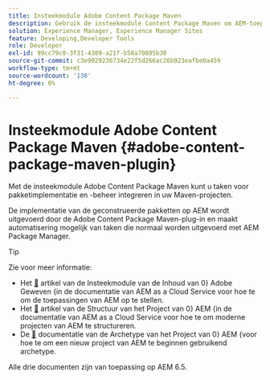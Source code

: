```yaml
---
title: Insteekmodule Adobe Content Package Maven
description: Gebruik de insteekmodule Content Package Maven om AEM-toepassingen te implementeren
solution: Experience Manager, Experience Manager Sites
feature: Developing,Developer Tools
role: Developer
exl-id: 99cc79c0-3f31-4389-a21f-b58a70805b30
source-git-commit: c3e9029236734e22f5d266ac26b923eafbe0a459
workflow-type: tm+mt
source-wordcount: '138'
ht-degree: 0%

---
```


# Insteekmodule Adobe Content Package Maven {#adobe-content-package-maven-plugin}

Met de insteekmodule Adobe Content Package Maven kunt u taken voor pakketimplementatie en -beheer integreren in uw Maven-projecten.

De implementatie van de geconstrueerde pakketten op AEM wordt uitgevoerd door de Adobe Content Package Maven-plug-in en maakt automatisering mogelijk van taken die normaal worden uitgevoerd met AEM Package Manager.

>[!TIP]
>
>Zie voor meer informatie:
>
>* Het [&#128279;](https://experienceleague.adobe.com/docs/experience-manager-cloud-service/implementing/developer-tools/maven-plugin.html#developer-tools) artikel van de Insteekmodule van de Inhoud van 0&rbrace; Adobe Geweven &lbrace;in de documentatie van AEM as a Cloud Service voor hoe te om de toepassingen van AEM op te stellen.
>* Het [&#128279;](https://experienceleague.adobe.com/docs/experience-manager-cloud-service/implementing/developing/aem-project-content-package-structure.html) artikel van de Structuur van het Project van 0&rbrace; AEM &lbrace;in de documentatie van AEM as a Cloud Service voor hoe te om moderne projecten van AEM te structureren.
>* De [&#128279;](https://experienceleague.adobe.com/docs/experience-manager-core-components/using/developing/archetype/overview.html) documentatie van de Archetype van het Project van 0&rbrace; AEM &lbrace;voor hoe te om een nieuw project van AEM te beginnen gebruikend archetype.
>
>Alle drie documenten zijn van toepassing op AEM 6.5.
